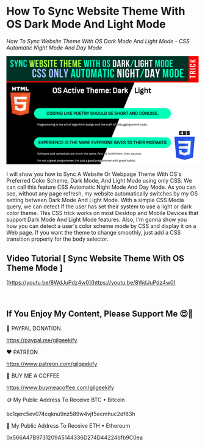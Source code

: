 # How To Sync Website Theme With OS Dark Mode And Light Mode

_How To Sync Website Theme With OS Dark Mode And Light Mode - CSS Automatic Night Mode And Day Mode_

![YouTube Thumbnail](https://raw.githubusercontent.com/saeedkohansal/Sync-Website-Theme-With-OS-Dark-Mode-And-Light-Mode-CSS-Only-Trick/main/image/Sync-Website-Theme-With-OS-Dark-Mode-And-Light-Mode-CSS-Only-Trick.png "YouTube Thumbnail")

I will show you how to Sync A Website Or Webpage Theme With OS's Preferred Color Scheme, Dark Mode, And Light Mode using only CSS. We can call this feature CSS Automatic Night Mode And Day Mode. As you can see, without any page refresh, my website automatically switches by my OS setting between Dark Mode And Light Mode. With a simple CSS Media query, we can detect if the user has set their system to use a light or dark color theme. This CSS trick works on most Desktop and Mobile Devices that support Dark Mode And Light Mode features. Also, I'm gonna show you how you can detect a user's color scheme mode by CSS and display it on a Web page. If you want the theme to change smoothly, just add a CSS transition property for the body selector.

## Video Tutorial [ Sync Website Theme With OS Theme Mode ]
[https://youtu.be/8WdJuPdz4w0](https://youtu.be/8WdJuPdz4w0)

 

## If You Enjoy My Content, Please Support Me 😍🙏

💙 PAYPAL DONATION

https://paypal.me/gilgeekify

❤️ PATREON

https://www.patreon.com/gilgeekify

💛 BUY ME A COFFEE

https://www.buymeacoffee.com/gilgeekify

🪙 My Public Address To Receive BTC • Bitcoin

bc1qerc5ev074cqknu9nz589w4vjf5ecmhuc2df83h

🥈 My Public Address To Receive ETH • Ethereum

0x566A47B9731209A5144336D274D44224bfb9C0ea
